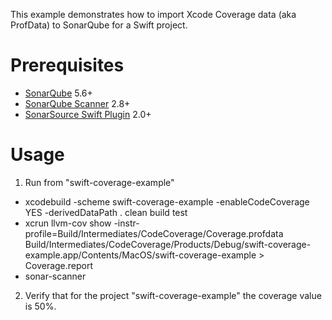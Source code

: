 This example demonstrates how to import Xcode Coverage data (aka ProfData) to SonarQube for a Swift project.

Prerequisites
=============
* [SonarQube](http://www.sonarqube.org/downloads/) 5.6+
* [SonarQube Scanner](http://docs.sonarqube.org/display/SCAN/Analyzing+with+SonarQube+Scanner) 2.8+
* [SonarSource Swift Plugin](http://redirect.sonarsource.com/plugins/swift.html) 2.0+

Usage
=====

1. Run from "swift-coverage-example"
  * xcodebuild -scheme swift-coverage-example -enableCodeCoverage YES -derivedDataPath . clean build test
  * xcrun llvm-cov show -instr-profile=Build/Intermediates/CodeCoverage/Coverage.profdata Build/Intermediates/CodeCoverage/Products/Debug/swift-coverage-example.app/Contents/MacOS/swift-coverage-example > Coverage.report
  * sonar-scanner
2. Verify that for the project "swift-coverage-example" the coverage value is 50%.
